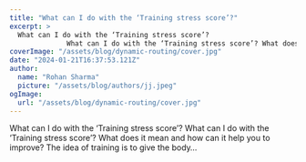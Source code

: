 ```yaml
---
title: "What can I do with the ‘Training stress score’?"
excerpt: >
  What can I do with the ‘Training stress score’?
              What can I do with the ‘Training stress score’? What does it mean and how can it help you to improve? The idea of training is to give the bo
coverImage: "/assets/blog/dynamic-routing/cover.jpg"
date: "2024-01-21T16:37:53.121Z"
author:
  name: "Rohan Sharma"
  picture: "/assets/blog/authors/jj.jpeg"
ogImage:
  url: "/assets/blog/dynamic-routing/cover.jpg"
---
```


What can I do with the ‘Training stress score’?
            What can I do with the ‘Training stress score’? What does it mean and how can it help you to improve? The idea of training is to give the body…